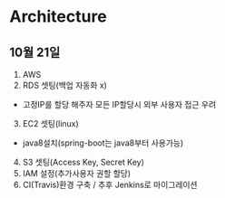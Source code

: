 # Architecture

## 10월 21일

1. AWS
2. RDS 셋팅(백업 자동화 x)
  * 고정IP를 할당 해주자 모든 IP할당시 외부 사용자 접근 우려
3. EC2 셋팅(linux)
  * java8설치(spring-boot는 java8부터 사용가능)
4. S3 셋팅(Access Key, Secret Key)
5. IAM 설정(추가사용자 권할 할당)
6. CI(Travis)환경 구축 / 추후 Jenkins로 마이그레이션
